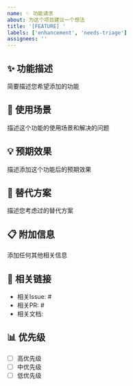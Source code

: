 ```yaml
---
name: ✨ 功能请求
about: 为这个项目建议一个想法
title: '[FEATURE] '
labels: ['enhancement', 'needs-triage']
assignees: ''
---
```


## ✨ 功能描述
简要描述您希望添加的功能

## 🎯 使用场景
描述这个功能的使用场景和解决的问题

## 💡 预期效果
描述添加这个功能后的预期效果

## 🔄 替代方案
描述您考虑过的替代方案

## 📋 附加信息
添加任何其他相关信息

## 🔗 相关链接
- 相关Issue: #
- 相关PR: #
- 相关文档: 

## 📊 优先级
- [ ] 高优先级
- [ ] 中优先级  
- [ ] 低优先级
